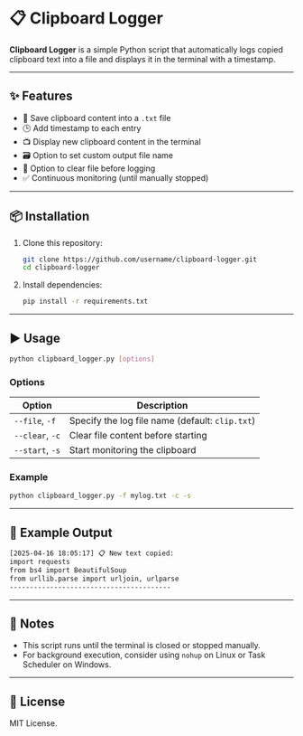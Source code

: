 # 📋 Clipboard Logger

**Clipboard Logger** is a simple Python script that automatically logs copied clipboard text into a file and displays it in the terminal with a timestamp.

---

## ✨ Features

- 📝 Save clipboard content into a `.txt` file
- 🕒 Add timestamp to each entry
- 📺 Display new clipboard content in the terminal
- 🗃️ Option to set custom output file name
- 🧹 Option to clear file before logging
- ✅ Continuous monitoring (until manually stopped)

---

## 📦 Installation

1. Clone this repository:
   ```bash
   git clone https://github.com/username/clipboard-logger.git
   cd clipboard-logger
   ```

2. Install dependencies:
   ```bash
   pip install -r requirements.txt
   ```

---

## ▶️ Usage

```bash
python clipboard_logger.py [options]
```

### Options

| Option           | Description                                       |
|------------------|---------------------------------------------------|
| `--file`, `-f`   | Specify the log file name (default: `clip.txt`)   |
| `--clear`, `-c`  | Clear file content before starting                |
| `--start`, `-s`  | Start monitoring the clipboard                    |

### Example

```bash
python clipboard_logger.py -f mylog.txt -c -s
```

---

## 🧪 Example Output

```bash
[2025-04-16 18:05:17] 📋 New text copied:
import requests
from bs4 import BeautifulSoup
from urllib.parse import urljoin, urlparse
----------------------------------------
```

---

## 🛑 Notes

- This script runs until the terminal is closed or stopped manually.
- For background execution, consider using `nohup` on Linux or Task Scheduler on Windows.

---

## 📜 License

MIT License.

